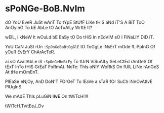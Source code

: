 # sPoNGe-BoB.NvIm

dO YoU EveR JuSt wAnT To tYpE StUfF LiKe tHiS
aNd iT'S A BiT ToO AnOyInG To bE AbLe tO AcTuAlLy
WrItE It?

wElL, i kNeW It wOuLd bE EaSy tO Do tHiS In nEoViM
sO I FiNaLlY DiD iT.

YoU CaN JuSt rUn `:SpOnGeBoBtOgGlE` tO ToGgLe iNsErT
mOde fLiPpInG Of yOuR EvErY ChArAcTeR.

aLsO AvaIlAbLe iS `:SpOnGeBoBiFy` To tUrN ViSuAlLy
SeLeCtEd rAnGeS Of tExT InTo tHiS GrEaT FoRmAt.
NoTe: ThIs oNlY WoRkS On fUlL LiNe rAnGeS At tHe mOmEnT.

PlEaSe eNjOy, AnD DoN'T FOrGeT To lEaVe a sTaR fOr
SuCh iNnOvAtIvE PlUgInS.

We mAdE ThIs pLuGiN **lIvE** On tWiTcH!!!!

tWiTcH.Tv/tEeJ_Dv

